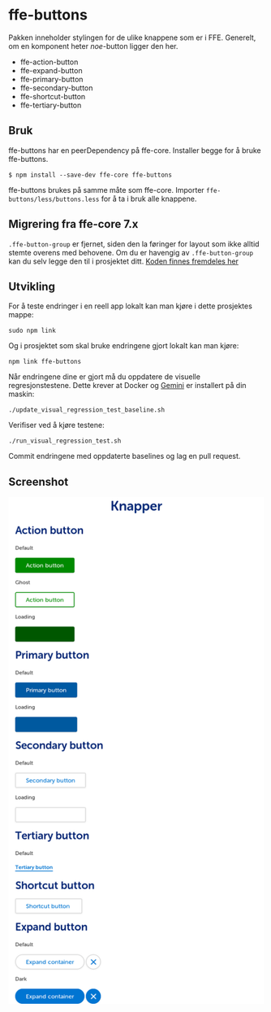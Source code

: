 # ffe-buttons

Pakken inneholder stylingen for de ulike knappene som er i FFE. Generelt, om en komponent heter _noe_-button ligger den her.

* ffe-action-button
* ffe-expand-button
* ffe-primary-button
* ffe-secondary-button
* ffe-shortcut-button
* ffe-tertiary-button

## Bruk

ffe-buttons har en peerDependency på ffe-core. Installer begge for å bruke ffe-buttons.

```sudo a
$ npm install --save-dev ffe-core ffe-buttons
```

ffe-buttons brukes på samme måte som ffe-core. Importer `ffe-buttons/less/buttons.less` for å ta i bruk alle knappene.

## Migrering fra ffe-core 7.x

`.ffe-button-group` er fjernet, siden den la føringer for layout som ikke alltid stemte overens med behovene.
Om du er havengig av `.ffe-button-group` kan du selv legge den til i prosjektet ditt.
[Koden finnes fremdeles her](https://stash.intern.sparebank1.no/projects/FFE/repos/ffe-core/commits/c90af0679cca5970ea7a2763e83b6ec8bca36743#less/components/button-group.less)

## Utvikling

For å teste endringer i en reell app lokalt kan man kjøre i dette prosjektes mappe:

```
sudo npm link
```

Og i prosjektet som skal bruke endringene gjort lokalt kan man kjøre:

```
npm link ffe-buttons
```

Når endringene dine er gjort må du oppdatere de visuelle regresjonstestene. Dette krever at Docker og
[Gemini](https://github.com/gemini-testing/gemini) er installert på din maskin:

```
./update_visual_regression_test_baseline.sh
```

Verifiser ved å kjøre testene:

```
./run_visual_regression_test.sh
```

Commit endringene med oppdaterte baselines og lag en pull request.

## Screenshot
![buttons](visual-tests/baseline-screenshots/example/plain/firefox-medium.png)
